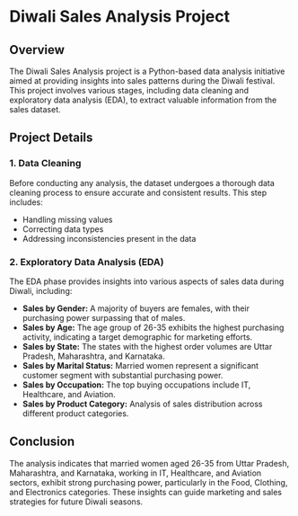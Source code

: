# Diwali Sales Analysis Project

## Overview
The Diwali Sales Analysis project is a Python-based data analysis initiative aimed at providing insights into sales patterns during the Diwali festival. This project involves various stages, including data cleaning and exploratory data analysis (EDA), to extract valuable information from the sales dataset.

## Project Details

### 1. Data Cleaning
Before conducting any analysis, the dataset undergoes a thorough data cleaning process to ensure accurate and consistent results. This step includes:
- Handling missing values
- Correcting data types
- Addressing inconsistencies present in the data

### 2. Exploratory Data Analysis (EDA)
The EDA phase provides insights into various aspects of sales data during Diwali, including:
- **Sales by Gender:** A majority of buyers are females, with their purchasing power surpassing that of males.
- **Sales by Age:** The age group of 26-35 exhibits the highest purchasing activity, indicating a target demographic for marketing efforts.
- **Sales by State:** The states with the highest order volumes are Uttar Pradesh, Maharashtra, and Karnataka.
- **Sales by Marital Status:** Married women represent a significant customer segment with substantial purchasing power.
- **Sales by Occupation:** The top buying occupations include IT, Healthcare, and Aviation.
- **Sales by Product Category:** Analysis of sales distribution across different product categories.

## Conclusion
The analysis indicates that married women aged 26-35 from Uttar Pradesh, Maharashtra, and Karnataka, working in IT, Healthcare, and Aviation sectors, exhibit strong purchasing power, particularly in the Food, Clothing, and Electronics categories. These insights can guide marketing and sales strategies for future Diwali seasons.
